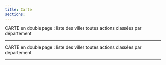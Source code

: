 ```yaml
---
title: Carte
sections:
---
```


CARTE en double page : liste des villes toutes actions classées par département

---

CARTE en double page : liste des villes toutes actions classées par département

---